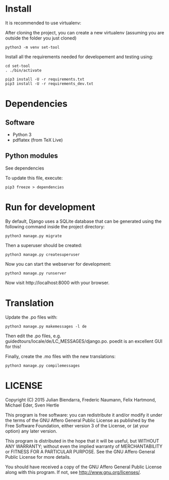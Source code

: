 # Install

It is recommended to use virtualenv:

After cloning the project, you can create a new virtualenv
(assuming you are outside the folder you just cloned)

    python3 -m venv set-tool

Install all the requirements needed for developement and testing using:

    cd set-tool
    . ./bin/activate

    pip3 install -U -r requirements.txt
    pip3 install -U -r requirements_dev.txt

# Dependencies

## Software

* Python 3
* pdflatex (from TeX Live)

## Python modules

See dependencies

To update this file, execute:

    pip3 freeze > dependencies

# Run for development

By default, Django uses a SQLite database that can be generated using the following command inside the project
directory:

    python3 manage.py migrate

Then a superuser should be created:

    python3 manage.py createsuperuser

Now you can start the webserver for development:

    python3 manage.py runserver

Now visit http://localhost:8000 with your browser.

# Translation

Update the .po files with:

    python3 manage.py makemessages -l de

Then edit the .po files, e.g. guidedtours/locale/de/LC_MESSAGES/django.po. poedit is an excellent GUI for this!

Finally, create the .mo files with the new translations:

    python3 manage.py compilemessages

# LICENSE

Copyright (C) 2015 Julian Biendarra, Frederic Naumann, Felix Hartmond, Michael Eder, Sven Hertle

This program is free software: you can redistribute it and/or modify it under the terms of the GNU Affero General Public
License as published by the Free Software Foundation, either version 3 of the License, or (at your option) any later
version.

This program is distributed in the hope that it will be useful, but WITHOUT ANY WARRANTY; without even the implied
warranty of MERCHANTABILITY or FITNESS FOR A PARTICULAR PURPOSE. See the GNU Affero General Public License for more
details.

You should have received a copy of the GNU Affero General Public License along with this program. If not,
see <http://www.gnu.org/licenses/>.
